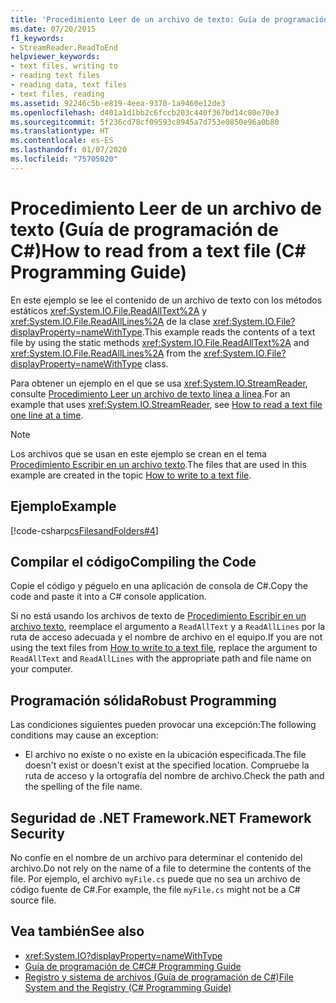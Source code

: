 ```yaml
---
title: 'Procedimiento Leer de un archivo de texto: Guía de programación de C#'
ms.date: 07/20/2015
f1_keywords:
- StreamReader.ReadToEnd
helpviewer_keywords:
- text files, writing to
- reading text files
- reading data, text files
- text files, reading
ms.assetid: 92246c5b-e819-4eea-9370-1a9460e12de3
ms.openlocfilehash: d401a1d1bb2c6fccb203c440f367bd14c80e70e3
ms.sourcegitcommit: 5f236cd78cf09593c8945a7d753e0850e96a0b80
ms.translationtype: HT
ms.contentlocale: es-ES
ms.lasthandoff: 01/07/2020
ms.locfileid: "75705020"
---
```

# <a name="how-to-read-from-a-text-file-c-programming-guide"></a><span data-ttu-id="4c330-102">Procedimiento Leer de un archivo de texto (Guía de programación de C#)</span><span class="sxs-lookup"><span data-stu-id="4c330-102">How to read from a text file (C# Programming Guide)</span></span>
<span data-ttu-id="4c330-103">En este ejemplo se lee el contenido de un archivo de texto con los métodos estáticos <xref:System.IO.File.ReadAllText%2A> y <xref:System.IO.File.ReadAllLines%2A> de la clase <xref:System.IO.File?displayProperty=nameWithType>.</span><span class="sxs-lookup"><span data-stu-id="4c330-103">This example reads the contents of a text file by using the static methods <xref:System.IO.File.ReadAllText%2A> and <xref:System.IO.File.ReadAllLines%2A> from the <xref:System.IO.File?displayProperty=nameWithType> class.</span></span>  
  
<span data-ttu-id="4c330-104">Para obtener un ejemplo en el que se usa <xref:System.IO.StreamReader>, consulte [Procedimiento Leer un archivo de texto línea a línea](./how-to-read-a-text-file-one-line-at-a-time.md).</span><span class="sxs-lookup"><span data-stu-id="4c330-104">For an example that uses <xref:System.IO.StreamReader>, see [How to read a text file one line at a time](./how-to-read-a-text-file-one-line-at-a-time.md).</span></span>
  
> [!NOTE]
> <span data-ttu-id="4c330-105">Los archivos que se usan en este ejemplo se crean en el tema [Procedimiento Escribir en un archivo texto](./how-to-write-to-a-text-file.md).</span><span class="sxs-lookup"><span data-stu-id="4c330-105">The files that are used in this example are created in the topic [How to write to a text file](./how-to-write-to-a-text-file.md).</span></span>
  
## <a name="example"></a><span data-ttu-id="4c330-106">Ejemplo</span><span class="sxs-lookup"><span data-stu-id="4c330-106">Example</span></span>  
 [!code-csharp[csFilesandFolders#4](~/samples/snippets/csharp/VS_Snippets_VBCSharp/csFilesAndFolders/CS/FileIteration.cs#4)]  
  
## <a name="compiling-the-code"></a><span data-ttu-id="4c330-107">Compilar el código</span><span class="sxs-lookup"><span data-stu-id="4c330-107">Compiling the Code</span></span>  
 <span data-ttu-id="4c330-108">Copie el código y péguelo en una aplicación de consola de C#.</span><span class="sxs-lookup"><span data-stu-id="4c330-108">Copy the code and paste it into a C# console application.</span></span>  
  
<span data-ttu-id="4c330-109">Si no está usando los archivos de texto de [Procedimiento Escribir en un archivo texto](./how-to-write-to-a-text-file.md), reemplace el argumento a `ReadAllText` y a `ReadAllLines` por la ruta de acceso adecuada y el nombre de archivo en el equipo.</span><span class="sxs-lookup"><span data-stu-id="4c330-109">If you are not using the text files from [How to write to a text file](./how-to-write-to-a-text-file.md), replace the argument to `ReadAllText` and `ReadAllLines` with the appropriate path and file name on your computer.</span></span>
  
## <a name="robust-programming"></a><span data-ttu-id="4c330-110">Programación sólida</span><span class="sxs-lookup"><span data-stu-id="4c330-110">Robust Programming</span></span>  
 <span data-ttu-id="4c330-111">Las condiciones siguientes pueden provocar una excepción:</span><span class="sxs-lookup"><span data-stu-id="4c330-111">The following conditions may cause an exception:</span></span>  
  
- <span data-ttu-id="4c330-112">El archivo no existe o no existe en la ubicación especificada.</span><span class="sxs-lookup"><span data-stu-id="4c330-112">The file doesn't exist or doesn't exist at the specified location.</span></span> <span data-ttu-id="4c330-113">Compruebe la ruta de acceso y la ortografía del nombre de archivo.</span><span class="sxs-lookup"><span data-stu-id="4c330-113">Check the path and the spelling of the file name.</span></span>  
  
## <a name="net-framework-security"></a><span data-ttu-id="4c330-114">Seguridad de .NET Framework</span><span class="sxs-lookup"><span data-stu-id="4c330-114">.NET Framework Security</span></span>  
 <span data-ttu-id="4c330-115">No confíe en el nombre de un archivo para determinar el contenido del archivo.</span><span class="sxs-lookup"><span data-stu-id="4c330-115">Do not rely on the name of a file to determine the contents of the file.</span></span> <span data-ttu-id="4c330-116">Por ejemplo, el archivo `myFile.cs` puede que no sea un archivo de código fuente de C#.</span><span class="sxs-lookup"><span data-stu-id="4c330-116">For example, the file `myFile.cs` might not be a C# source file.</span></span>  
  
## <a name="see-also"></a><span data-ttu-id="4c330-117">Vea también</span><span class="sxs-lookup"><span data-stu-id="4c330-117">See also</span></span>

- <xref:System.IO?displayProperty=nameWithType>
- [<span data-ttu-id="4c330-118">Guía de programación de C#</span><span class="sxs-lookup"><span data-stu-id="4c330-118">C# Programming Guide</span></span>](../index.md)
- [<span data-ttu-id="4c330-119">Registro y sistema de archivos (Guía de programación de C#)</span><span class="sxs-lookup"><span data-stu-id="4c330-119">File System and the Registry (C# Programming Guide)</span></span>](./index.md)
